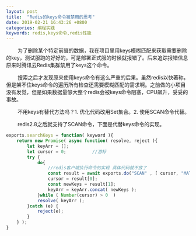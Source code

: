 ```yaml
---
layout: post
title:  "Redis的keys命令被禁用的思考"
date: 2019-02-21 16:43:26 +0800
categories: 编程实践
keywords: redis,keys命令,redis性能
---
```

&#160; &#160; &#160; &#160; 为了删除某个特定前缀的数据，我在项目里用keys模糊匹配来获取需要删除的key，测试服跑的好好的，可是部署正式服的时候就报错了。后来追踪报错信息原来时腾讯云Redis集群禁用了keys这个命令。

<!--description-->  
&#160; &#160; &#160; &#160; 搜索之后才发现原来使用keys命令有这么严重的后果。虽然redis以快著称，但是架不住keys命令的遍历所有检查还需要模糊匹配的需求啊。之前做的小项目没有发觉，但是如果数据量够大整个redis会被keys命令阻塞，CPU飙升，妥妥的事故。
  
&#160; &#160; &#160; &#160; 不用keys有替代方法吗？1. 优化代码改用Set集合。2. 使用SCAN命令代替。

&#160; &#160; &#160; &#160; redis2.8之后就支持了SCAN命令，下面是代替keys命令的实现。
```javascript
exports.searchKeys = function( keyword ){
    return new Promise( async function( resolve, reject ){
        let keyArr = [];
        let cursor = 0;          //游标
        try {
            do{
                //redis客户端执行命令的实现 具体代码就不放了
                const result = await exports.do("SCAN" , [ cursor, "MATCH", keyword ] );
                cursor = result[0];
                const newKeys = result[1];
                keyArr = keyArr.concat( newKeys );
            }while ( Number(cursor) > 0  )
            resolve( keyArr );
        }catch (e) {
            reject(e);
        }
    } );
}
```

